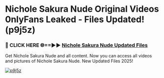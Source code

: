 # Nichole Sakura Nude Original Videos 0nlyFans Leaked - Files Updated! (p9j5z)

<h3>🔴 CLICK HERE 🌐==►► <a href="https://tinyurl.com/5h6xmrr3" rel="nofollow">Nichole Sakura Nude Updated Files</a></h3>

Get Nichole Sakura Nude and all content. Now you can access all videos and pictures of Nichole Sakura Nude. New Updated Files 2025!

[![p9j5z](https://i.imgur.com/KVD873Z.gif)](https://tinyurl.com/5h6xmrr3)

